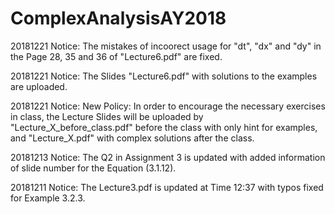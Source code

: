 # ComplexAnalysisAY2018

20181221 Notice: The mistakes of incoorect usage for "dt", "dx" and "dy" in the Page 28, 35 and 36 of "Lecture6.pdf" are fixed.

20181221 Notice: The Slides "Lecture6.pdf" with solutions to the examples are uploaded.

20181221 Notice: New Policy: In order to encourage the necessary exercises in class, the Lecture Slides will be uploaded by "Lecture_X_before_class.pdf" before the class with only hint for examples, and "Lecture_X.pdf" with complex solutions after the class.

20181213 Notice: The Q2 in Assignment 3 is updated with added information of slide number for the Equation (3.1.12).

20181211 Notice: The Lecture3.pdf is updated at Time 12:37 with typos fixed for Example 3.2.3.
